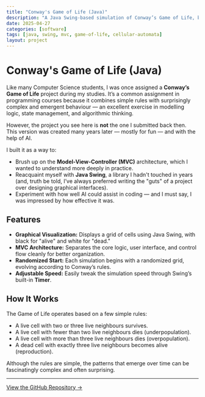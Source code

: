 ```yaml
---
title: "Conway's Game of Life (Java)"
description: "A Java Swing-based simulation of Conway’s Game of Life, built with a clean MVC structure — and a little help from AI."
date: 2025-04-27
categories: [software]
tags: [java, swing, mvc, game-of-life, cellular-automata]
layout: project
---
```


# Conway's Game of Life (Java)

Like many Computer Science students, I was once assigned a **Conway’s Game of Life** project during my studies. It’s a common assignment in programming courses because it combines simple rules with surprisingly complex and emergent behaviour — an excellent exercise in modelling logic, state management, and algorithmic thinking.

However, the project you see here is **not** the one I submitted back then.  
This version was created many years later — mostly for fun — and with the help of AI.

I built it as a way to:
- Brush up on the **Model-View-Controller (MVC)** architecture, which I wanted to understand more deeply in practice.
- Reacquaint myself with **Java Swing**, a library I hadn't touched in years (and, truth be told, I’ve always preferred writing the "guts" of a project over designing graphical interfaces).
- Experiment with how well AI could assist in coding — and I must say, I was impressed by how effective it was.

## Features

- **Graphical Visualization:** Displays a grid of cells using Java Swing, with black for "alive" and white for "dead."
- **MVC Architecture:** Separates the core logic, user interface, and control flow cleanly for better organization.
- **Randomized Start:** Each simulation begins with a randomized grid, evolving according to Conway’s rules.
- **Adjustable Speed:** Easily tweak the simulation speed through Swing’s built-in **Timer**.

## How It Works

The Game of Life operates based on a few simple rules:

- A live cell with two or three live neighbours survives.
- A live cell with fewer than two live neighbours dies (underpopulation).
- A live cell with more than three live neighbours dies (overpopulation).
- A dead cell with exactly three live neighbours becomes alive (reproduction).

Although the rules are simple, the patterns that emerge over time can be fascinatingly complex and often surprising.

---

[View the GitHub Repository →](https://github.com/bpg1968/Game-of-Life---Java)
